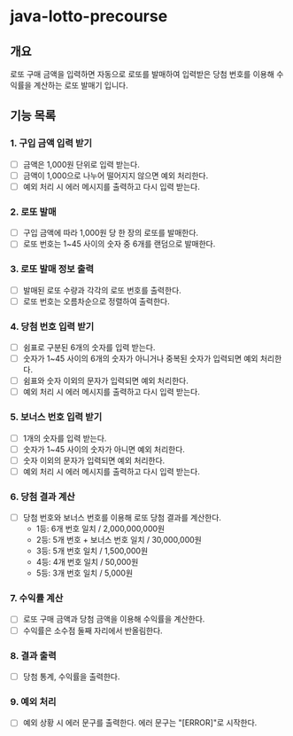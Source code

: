 # java-lotto-precourse

## 개요
로또 구매 금액을 입력하면 자동으로 로또를 발매하여 입력받은 당첨 번호를 이용해 수익률을 계산하는 로또 발매기 입니다.

## 기능 목록

### 1. 구입 금액 입력 받기
-[ ] 금액은 1,000원 단위로 입력 받는다.
-[ ] 금액이 1,000으로 나누어 떨어지지 않으면 예외 처리한다.
-[ ] 예외 처리 시 에러 메시지를 출력하고 다시 입력 받는다.

### 2. 로또 발매
-[ ] 구입 금액에 따라 1,000원 당 한 장의 로또를 발매한다.
-[ ] 로또 번호는 1~45 사이의 숫자 중 6개를 랜덤으로 발매한다.

### 3. 로또 발매 정보 출력
-[ ] 발매된 로또 수량과 각각의 로또 번호를 출력한다.
-[ ] 로또 번호는 오름차순으로 정렬하여 출력한다.

### 4. 당첨 번호 입력 받기
-[ ] 쉼표로 구분된 6개의 숫자를 입력 받는다.
-[ ] 숫자가 1~45 사이의 6개의 숫자가 아니거나 중복된 숫자가 입력되면 예외 처리한다.
-[ ] 쉼표와 숫자 이외의 문자가 입력되면 예외 처리한다.
-[ ] 예외 처리 시 에러 메시지를 출력하고 다시 입력 받는다.

### 5. 보너스 번호 입력 받기
-[ ] 1개의 숫자를 입력 받는다.
-[ ] 숫자가 1~45 사이의 숫자가 아니면 예외 처리한다.
-[ ] 숫자 이외의 문자가 입력되면 예외 처리한다.
-[ ] 예외 처리 시 에러 메시지를 출력하고 다시 입력 받는다.

### 6. 당첨 결과 계산
-[ ] 당첨 번호와 보너스 번호를 이용해 로또 당첨 결과를 계산한다.
    - 1등: 6개 번호 일치 / 2,000,000,000원
    - 2등: 5개 번호 + 보너스 번호 일치 / 30,000,000원
    - 3등: 5개 번호 일치 / 1,500,000원
    - 4등: 4개 번호 일치 / 50,000원
    - 5등: 3개 번호 일치 / 5,000원

### 7. 수익률 계산
-[ ] 로또 구매 금액과 당첨 금액을 이용해 수익률을 계산한다.
-[ ] 수익률은 소수점 둘째 자리에서 반올림한다.

### 8. 결과 출력
-[ ] 당첨 통계, 수익률을 출력한다.

### 9. 예외 처리
-[ ] 예외 상황 시 에러 문구를 출력한다. 에러 문구는 "[ERROR]"로 시작한다.